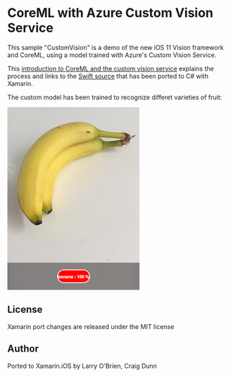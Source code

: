CoreML with Azure Custom Vision Service
============

This sample "CustomVision" is a demo of the new iOS 11 Vision framework and CoreML, using a model
trained with Azure's Custom Vision Service.

This [introduction to CoreML and the custom vision service](https://azure.microsoft.com/en-us/blog/custom-vision-service-introduces-classifier-export-starting-with-coreml-for-ios-11/)
explains the process and links to the [Swift source](https://github.com/Azure-Samples/cognitive-services-ios-customvision-sample)
that has been ported to C# with Xamarin.

The custom model has been trained to recognize differet varieties of fruit:

![Screenshot of fruit recognizer working](Screenshots/banana-sml.png)


License
-------

Xamarin port changes are released under the MIT license

Author
------

Ported to Xamarin.iOS by Larry O'Brien, Craig Dunn
